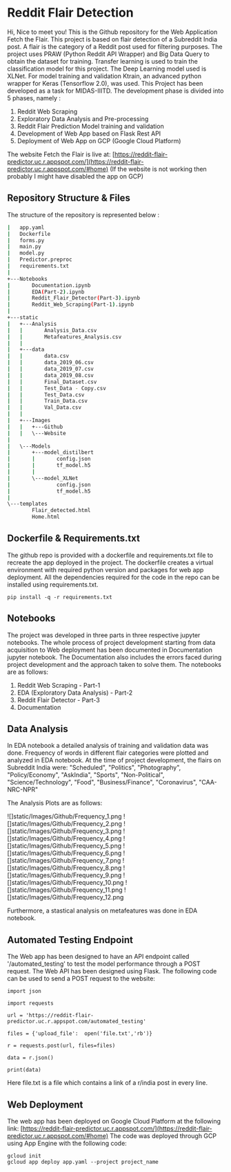 # Reddit Flair Detection

Hi, Nice to meet you! This is the Github repository for the Web Application Fetch the Flair. This project is based on flair detection of a Subreddit India post. A flair is the category of a Reddit post used for filtering purposes. The project uses PRAW (Python Reddit API Wrapper) and Big Data Query to obtain the dataset for training.  Transfer learning is used to train the classification model for this project. The Deep Learning model  used is XLNet. For model training and validation Ktrain, an advanced python wrapper for Keras (Tensorflow 2.0), was used. This Project has been developed as a task for MIDAS-IIITD. The development phase is divided into 5 phases, namely :

 1. Reddit Web Scraping
 2. Exploratory Data Analysis and Pre-processing
 3. Reddit Flair Prediction Model training and validation
 4. Development of Web App based on Flask Rest API
 5. Deployment of Web App on GCP (Google Cloud Platform)
 
 The website Fetch the Flair is live at:
[https://reddit-flair-predictor.uc.r.appspot.com/](https://reddit-flair-predictor.uc.r.appspot.com/#home)
(If the website is not working then probably I might have disabled the app on GCP) 
## Repository Structure & Files
The structure of the repository is represented below :
```bash
|   app.yaml
|   Dockerfile
|   forms.py
|   main.py
|   model.py
|   Predictor.preproc
|   requirements.txt
|   
+---Notebooks
|       Documentation.ipynb
|       EDA(Part-2).ipynb
|       Reddit_Flair_Detector(Part-3).ipynb
|       Reddit_Web_Scraping(Part-1).ipynb
|       
+---static
|   +---Analysis
|   |       Analysis_Data.csv
|   |       Metafeatures_Analysis.csv
|   |       
|   +---data
|   |       data.csv
|   |       data_2019_06.csv
|   |       data_2019_07.csv
|   |       data_2019_08.csv
|   |       Final_Dataset.csv
|   |       Test_Data - Copy.csv
|   |       Test_Data.csv
|   |       Train_Data.csv
|   |       Val_Data.csv
|   |       
|   +---Images
|   |   +---Github
|   |   \---Website
|
|   \---Models
|       +---model_distilbert
|       |       config.json
|       |       tf_model.h5
|       |       
|       \---model_XLNet
|               config.json
|               tf_model.h5
|               
\---templates
        Flair_detected.html
        Home.html
```
## Dockerfile & Requirements.txt

The github repo is provided with a dockerfile and requirements.txt file to recreate the app deployed in the project. The dockerfile creates a virtual environment with required python version and packages for web app deployment. All the dependencies required for the code in the repo can be installed using requirements.txt.
```
pip install -q -r requirements.txt
```

## Notebooks

The project was developed in three parts in three respective jupyter notebooks. The whole process of project development starting from data acquisition to Web deployment has been documented in Documentation jupyter notebook. The Documentation also includes the errors faced during project development and the approach taken to solve them. The notebooks are as follows:
1. Reddit Web Scraping - Part-1
2. EDA (Exploratory Data Analysis) - Part-2
3. Reddit Flair Detector - Part-3
4. Documentation
## Data Analysis

In EDA notebook a detailed analysis of training and validation data was done. Frequency of words in different flair categories were plotted and analyzed in EDA notebook. 
At the time of project development, the flairs on Subreddit India were:
"Scheduled", "Politics", "Photography", "Policy/Economy", "AskIndia", "Sports", "Non-Political", "Science/Technology", "Food", "Business/Finance", "Coronavirus", "CAA-NRC-NPR"

The Analysis Plots are as follows:

![]static/Images/Github/Frequency_1.png
![]static/Images/Github/Frequency_2.png
![]static/Images/Github/Frequency_3.png
![]static/Images/Github/Frequency_4.png
![]static/Images/Github/Frequency_5.png
![]static/Images/Github/Frequency_6.png
![]static/Images/Github/Frequency_7.png
![]static/Images/Github/Frequency_8.png
![]static/Images/Github/Frequency_9.png
![]static/Images/Github/Frequency_10.png
![]static/Images/Github/Frequency_11.png
![]static/Images/Github/Frequency_12.png

Furthermore, a stastical analysis on metafeatures was done in EDA notebook.
## Automated Testing Endpoint
The Web app has been designed to have an API endpoint called '/automated_testing' to test the model performance through a POST request. The Web API has been designed using Flask. The following code can be used to send a POST request to the website:
```
import json

import requests

url = 'https://reddit-flair-predictor.uc.r.appspot.com/automated_testing'

files = {'upload_file':  open('file.txt','rb')}

r = requests.post(url, files=files)

data = r.json()

print(data)
```
Here file.txt is a file which contains a link of a r/india post in every line.
## Web Deployment
The web app has been deployed on Google Cloud Platform at the following link:
[https://reddit-flair-predictor.uc.r.appspot.com/](https://reddit-flair-predictor.uc.r.appspot.com/#home)
The code was deployed through GCP using App Engine with the following code:
```
gcloud init
gcloud app deploy app.yaml --project project_name
```
